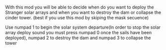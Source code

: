 With this mod you will be able to decide when do you want to deploy the Stranger solar arrays and when you want to destroy the dam or collapse the cinder tower. (best if you use this mod by skiping the mask secuence)


Use numpad 1 to begin the solar system departure(In order to stop the solar array deploy sound you must press numpad 0 once the sails have been deployed), numpad 2 to destroy the dam and numpad 3 to collapse the tower
